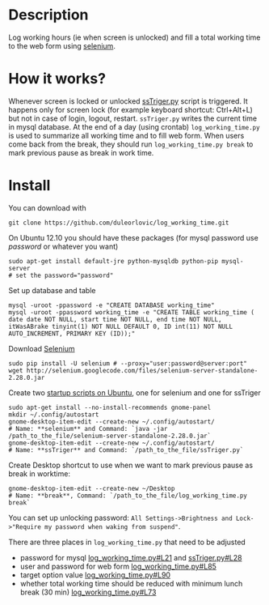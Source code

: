 Description
================

Log working hours (ie when screen is unlocked) and fill a total working time to the web form using [selenium](http://seleniumhq.org/).

How it works?
================

Whenever screen is locked or unlocked [ssTriger.py](http://blog.troyastle.com/2011/06/run-scripts-when-gnome-screensaver.html) script is triggered.
It happens only for screen lock (for example keyboard shortcut: Ctrl+Alt+L) but not in case of login, logout, restart. 
`ssTriger.py` writes the current time in mysql database. At the end of a day (using crontab) `log_working_time.py` is used to summarize all working time and to fill web form.
When users come back from the break, they should run `log_working_time.py break` to mark previous pause as break in work time.

Install
================
You can download with

    git clone https://github.com/duleorlovic/log_working_time.git

On Ubuntu 12.10 you should have these packages (for mysql password use *password* or whatever you want)

    sudo apt-get install default-jre python-mysqldb python-pip mysql-server
    # set the password="password"
    
Set up database and table

    mysql -uroot -ppassword -e "CREATE DATABASE working_time"
    mysql -uroot -ppassword working_time -e "CREATE TABLE working_time ( date date NOT NULL, start time NOT NULL, end time NOT NULL, itWasABrake tinyint(1) NOT NULL DEFAULT 0, ID int(11) NOT NULL AUTO_INCREMENT, PRIMARY KEY (ID));"
    
Download [Selenium](http://pypi.python.org/pypi/selenium)

    sudo pip install -U selenium # --proxy="user:password@server:port"
    wget http://selenium.googlecode.com/files/selenium-server-standalone-2.28.0.jar 

Create two [startup scripts on Ubuntu](http://askubuntu.com/questions/64222/how-can-i-create-launchers-on-my-desktop),
one for selenium and one for ssTriger

    sudo apt-get install --no-install-recommends gnome-panel
    mkdir ~/.config/autostart
    gnome-desktop-item-edit --create-new ~/.config/autostart/
    # Name: **selenium** and Command: `java -jar /path_to_the_file/selenium-server-standalone-2.28.0.jar`
    gnome-desktop-item-edit --create-new ~/.config/autostart/
    # Name: **ssTriger** and Command: `/path_to_the_file/ssTriger.py`

Create Desktop shortcut to use when we want to mark previous pause as break in worktime:

    gnome-desktop-item-edit --create-new ~/Desktop
    # Name: **break**, Command: `/path_to_the_file/log_working_time.py break`

You can set up unlocking password: `All Settings->Brightness and Lock->"Require my password when waking from suspend"`. 

There are three places in `log_working_time.py` that need to be adjusted
* password for mysql
[log_working_time.py#L21](https://github.com/duleorlovic/log_working_time/blob/master/log_working_time.py#L21) and
[ssTriger.py#L28](https://github.com/duleorlovic/log_working_time/blob/master/ssTriger.py#L28)
* user and password for web form [log_working_time.py#L85](https://github.com/duleorlovic/log_working_time/blob/master/log_working_time.py#L85)
* target option value [log_working_time.py#L90](https://github.com/duleorlovic/log_working_time/blob/master/log_working_time.py#L90)
* whether total working time should be reduced with minimum lunch break (30 min) [log_working_time.py#L73](https://github.com/duleorlovic/log_working_time/blob/master/log_working_time.py#L73)

